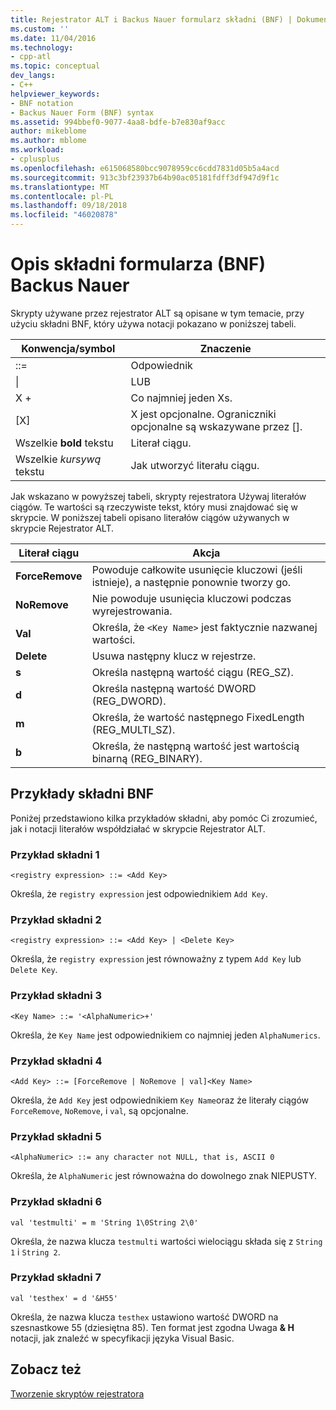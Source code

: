 ```yaml
---
title: Rejestrator ALT i Backus Nauer formularz składni (BNF) | Dokumentacja firmy Microsoft
ms.custom: ''
ms.date: 11/04/2016
ms.technology:
- cpp-atl
ms.topic: conceptual
dev_langs:
- C++
helpviewer_keywords:
- BNF notation
- Backus Nauer Form (BNF) syntax
ms.assetid: 994bbef0-9077-4aa8-bdfe-b7e830af9acc
author: mikeblome
ms.author: mblome
ms.workload:
- cplusplus
ms.openlocfilehash: e615068580bcc9078959cc6cdd7831d05b5a4acd
ms.sourcegitcommit: 913c3bf23937b64b90ac05181fdff3df947d9f1c
ms.translationtype: MT
ms.contentlocale: pl-PL
ms.lasthandoff: 09/18/2018
ms.locfileid: "46020878"
---
```

# <a name="understanding-backus-nauer-form-bnf-syntax"></a>Opis składni formularza (BNF) Backus Nauer

Skrypty używane przez rejestrator ALT są opisane w tym temacie, przy użyciu składni BNF, który używa notacji pokazano w poniższej tabeli.

|Konwencja/symbol|Znaczenie|
|------------------------|-------------|
|::=|Odpowiednik|
|&#124;|LUB|
|X +|Co najmniej jeden Xs.|
|[X]|X jest opcjonalne. Ograniczniki opcjonalne są wskazywane przez \[].|
|Wszelkie **bold** tekstu|Literał ciągu.|
|Wszelkie *kursywą* tekstu|Jak utworzyć literału ciągu.|

Jak wskazano w powyższej tabeli, skrypty rejestratora Używaj literałów ciągów. Te wartości są rzeczywiste tekst, który musi znajdować się w skrypcie. W poniższej tabeli opisano literałów ciągów używanych w skrypcie Rejestrator ALT.

|Literał ciągu|Akcja|
|--------------------|------------|
|**ForceRemove**|Powoduje całkowite usunięcie kluczowi (jeśli istnieje), a następnie ponownie tworzy go.|
|**NoRemove**|Nie powoduje usunięcia kluczowi podczas wyrejestrowania.|
|**Val**|Określa, że `<Key Name>` jest faktycznie nazwanej wartości.|
|**Delete**|Usuwa następny klucz w rejestrze.|
|**s**|Określa następną wartość ciągu (REG_SZ).|
|**d**|Określa następną wartość DWORD (REG_DWORD).|
|**m**|Określa, że wartość następnego FixedLength (REG_MULTI_SZ).|
|**b**|Określa, że następną wartość jest wartością binarną (REG_BINARY).|

## <a name="bnf-syntax-examples"></a>Przykłady składni BNF

Poniżej przedstawiono kilka przykładów składni, aby pomóc Ci zrozumieć, jak i notacji literałów współdziałać w skrypcie Rejestrator ALT.

### <a name="syntax-example-1"></a>Przykład składni 1

```
<registry expression> ::= <Add Key>
```

Określa, że `registry expression` jest odpowiednikiem `Add Key`.

### <a name="syntax-example-2"></a>Przykład składni 2

```
<registry expression> ::= <Add Key> | <Delete Key>
```

Określa, że `registry expression` jest równoważny z typem `Add Key` lub `Delete Key`.

### <a name="syntax-example-3"></a>Przykład składni 3

```
<Key Name> ::= '<AlphaNumeric>+'
```

Określa, że `Key Name` jest odpowiednikiem co najmniej jeden `AlphaNumerics`.

### <a name="syntax-example-4"></a>Przykład składni 4

```
<Add Key> ::= [ForceRemove | NoRemove | val]<Key Name>
```

Określa, że `Add Key` jest odpowiednikiem `Key Name`oraz że literały ciągów `ForceRemove`, `NoRemove`, i `val`, są opcjonalne.

### <a name="syntax-example-5"></a>Przykład składni 5

```
<AlphaNumeric> ::= any character not NULL, that is, ASCII 0
```

Określa, że `AlphaNumeric` jest równoważna do dowolnego znak NIEPUSTY.

### <a name="syntax-example-6"></a>Przykład składni 6

```
val 'testmulti' = m 'String 1\0String 2\0'
```

Określa, że nazwa klucza `testmulti` wartości wielociągu składa się z `String 1` i `String 2`.

### <a name="syntax-example-7"></a>Przykład składni 7

```
val 'testhex' = d '&H55'
```

Określa, że nazwa klucza `testhex` ustawiono wartość DWORD na szesnastkowe 55 (dziesiętna 85). Ten format jest zgodna Uwaga **& H** notacji, jak znaleźć w specyfikacji języka Visual Basic.

## <a name="see-also"></a>Zobacz też

[Tworzenie skryptów rejestratora](../atl/creating-registrar-scripts.md)

